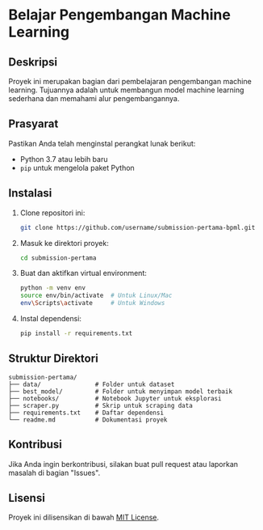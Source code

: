 # Belajar Pengembangan Machine Learning

## Deskripsi
Proyek ini merupakan bagian dari pembelajaran pengembangan machine learning. Tujuannya adalah untuk membangun model machine learning sederhana dan memahami alur pengembangannya.

## Prasyarat
Pastikan Anda telah menginstal perangkat lunak berikut:
- Python 3.7 atau lebih baru
- `pip` untuk mengelola paket Python

## Instalasi
1. Clone repositori ini:
    ```bash
    git clone https://github.com/username/submission-pertama-bpml.git
    ```
2. Masuk ke direktori proyek:
    ```bash
    cd submission-pertama
    ```
3. Buat dan aktifkan virtual environment:
    ```bash
    python -m venv env
    source env/bin/activate  # Untuk Linux/Mac
    env\Scripts\activate     # Untuk Windows
    ```
4. Instal dependensi:
    ```bash
    pip install -r requirements.txt
    ```

## Struktur Direktori
```
submission-pertama/
├── data/               # Folder untuk dataset
├── best_model/         # Folder untuk menyimpan model terbaik
├── notebooks/          # Notebook Jupyter untuk eksplorasi
├── scraper.py          # Skrip untuk scraping data
├── requirements.txt    # Daftar dependensi
└── readme.md           # Dokumentasi proyek
```

## Kontribusi
Jika Anda ingin berkontribusi, silakan buat pull request atau laporkan masalah di bagian "Issues".

## Lisensi
Proyek ini dilisensikan di bawah [MIT License](LICENSE).